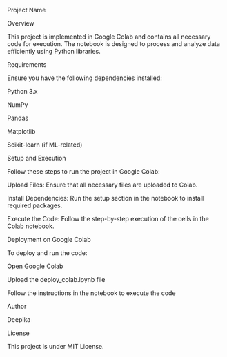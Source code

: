 Project Name

Overview

This project is implemented in Google Colab and contains all necessary code for execution. The notebook is designed to process and analyze data efficiently using Python libraries.

Requirements

Ensure you have the following dependencies installed:

Python 3.x

NumPy

Pandas

Matplotlib

Scikit-learn (if ML-related)

Setup and Execution

Follow these steps to run the project in Google Colab:

Upload Files: Ensure that all necessary files are uploaded to Colab.

Install Dependencies: Run the setup section in the notebook to install required packages.

Execute the Code: Follow the step-by-step execution of the cells in the Colab notebook.

Deployment on Google Colab

To deploy and run the code:

Open Google Colab

Upload the deploy_colab.ipynb file

Follow the instructions in the notebook to execute the code

Author

Deepika

License

This project is under MIT License.

